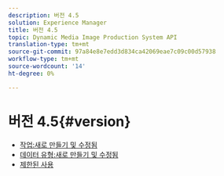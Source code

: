 ```yaml
---
description: 버전 4.5
solution: Experience Manager
title: 버전 4.5
topic: Dynamic Media Image Production System API
translation-type: tm+mt
source-git-commit: 97a84e8e7edd3d834ca42069eae7c09c00d57938
workflow-type: tm+mt
source-wordcount: '14'
ht-degree: 0%

---
```



# 버전 4.5{#version}

* [작업:새로 만들기 및 수정됨](r-4-5-operations.md)
* [데이터 유형:새로 만들기 및 수정됨](r-4-5-types.md)
* [제한된 사용](r-restricted-use.md)
